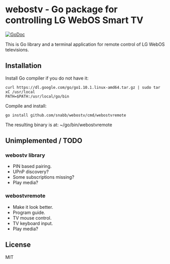 webostv - Go package for controlling LG WebOS Smart TV
======================================================

[![GoDoc](https://godoc.org/github.com/snabb/webostv?status.svg)](https://godoc.org/github.com/snabb/webostv)

This is Go library and a terminal application for remote control of
LG WebOS televisions.

Installation
------------

Install Go compiler if you do not have it:
```
curl https://dl.google.com/go/go1.10.1.linux-amd64.tar.gz | sudo tar xC /usr/local
PATH=$PATH:/usr/local/go/bin
```

Compile and install:
```
go install github.com/snabb/webostv/cmd/webostvremote
```
The resulting binary is at: ~/go/bin/webostvremote


Unimplemented / TODO
--------------------

### webostv library

- PIN based pairing.
- UPnP discovery?
- Some subscriptions missing?
- Play media? 

### webostvremote 

- Make it look better.
- Program guide.
- TV mouse control.
- TV keyboard input.
- Play media?


License
-------

MIT
